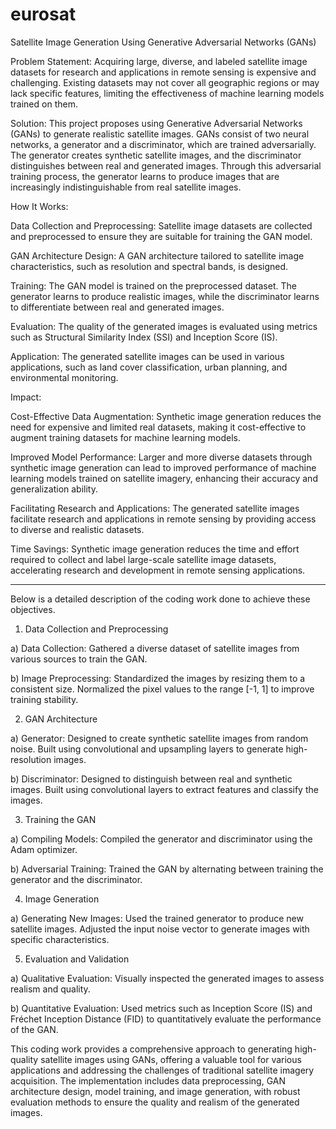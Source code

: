 # eurosat
Satellite Image Generation Using Generative Adversarial Networks (GANs)

Problem Statement:
Acquiring large, diverse, and labeled satellite image datasets for research and applications in remote sensing is expensive and challenging. Existing datasets may not cover all geographic regions or may lack specific features, limiting the effectiveness of machine learning models trained on them.

Solution:
This project proposes using Generative Adversarial Networks (GANs) to generate realistic satellite images. GANs consist of two neural networks, a generator and a discriminator, which are trained adversarially. The generator creates synthetic satellite images, and the discriminator distinguishes between real and generated images. Through this adversarial training process, the generator learns to produce images that are increasingly indistinguishable from real satellite images.

How It Works:

Data Collection and Preprocessing: Satellite image datasets are collected and preprocessed to ensure they are suitable for training the GAN model.

GAN Architecture Design: A GAN architecture tailored to satellite image characteristics, such as resolution and spectral bands, is designed.

Training: The GAN model is trained on the preprocessed dataset. The generator learns to produce realistic images, while the discriminator learns to differentiate between real and generated images.

Evaluation: The quality of the generated images is evaluated using metrics such as Structural Similarity Index (SSI) and Inception Score (IS).

Application: The generated satellite images can be used in various applications, such as land cover classification, urban planning, and environmental monitoring.

Impact:

Cost-Effective Data Augmentation: Synthetic image generation reduces the need for expensive and limited real datasets, making it cost-effective to augment training datasets for machine learning models.

Improved Model Performance: Larger and more diverse datasets through synthetic image generation can lead to improved performance of machine learning models trained on satellite imagery, enhancing their accuracy and generalization ability.

Facilitating Research and Applications: The generated satellite images facilitate research and applications in remote sensing by providing access to diverse and realistic datasets.

Time Savings: Synthetic image generation reduces the time and effort required to collect and label large-scale satellite image datasets, accelerating research and development in remote sensing applications.

------------------------------------------------------------------------------------------------------------------------------------------------------------------------------------------------------------

Below is a detailed description of the coding work done to achieve these objectives.

1. Data Collection and Preprocessing

a) Data Collection:
Gathered a diverse dataset of satellite images from various sources to train the GAN.

b) Image Preprocessing:
Standardized the images by resizing them to a consistent size.
Normalized the pixel values to the range [-1, 1] to improve training stability.

2. GAN Architecture

a) Generator:
Designed to create synthetic satellite images from random noise.
Built using convolutional and upsampling layers to generate high-resolution images.

b) Discriminator:
Designed to distinguish between real and synthetic images.
Built using convolutional layers to extract features and classify the images.

3. Training the GAN

a) Compiling Models: Compiled the generator and discriminator using the Adam optimizer.

b) Adversarial Training: Trained the GAN by alternating between training the generator and the discriminator.

4. Image Generation

a) Generating New Images:
Used the trained generator to produce new satellite images.
Adjusted the input noise vector to generate images with specific characteristics.

5. Evaluation and Validation

a) Qualitative Evaluation: Visually inspected the generated images to assess realism and quality.

b) Quantitative Evaluation: Used metrics such as Inception Score (IS) and Fréchet Inception Distance (FID) to quantitatively evaluate the performance of the GAN.

This coding work provides a comprehensive approach to generating high-quality satellite images using GANs, offering a valuable tool for various applications and addressing the challenges of traditional satellite imagery acquisition. The implementation includes data preprocessing, GAN architecture design, model training, and image generation, with robust evaluation methods to ensure the quality and realism of the generated images.
